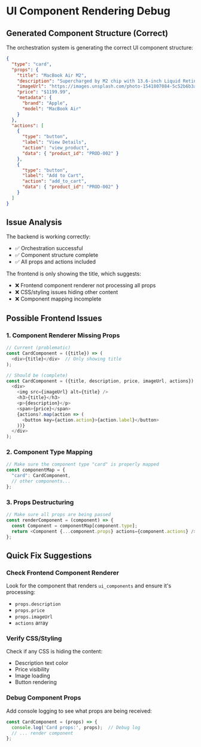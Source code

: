 # UI Component Rendering Debug

## Generated Component Structure (Correct)

The orchestration system is generating the correct UI component structure:

```json
{
  "type": "card",
  "props": {
    "title": "MacBook Air M2",
    "description": "Supercharged by M2 chip with 13.6-inch Liquid Retina display",
    "imageUrl": "https://images.unsplash.com/photo-1541807084-5c52b6b3adef?w=400&h=400&fit=crop",
    "price": "$1199.99",
    "metadata": {
      "brand": "Apple",
      "model": "MacBook Air"
    }
  },
  "actions": [
    {
      "type": "button",
      "label": "View Details", 
      "action": "view_product",
      "data": { "product_id": "PROD-002" }
    },
    {
      "type": "button",
      "label": "Add to Cart",
      "action": "add_to_cart", 
      "data": { "product_id": "PROD-002" }
    }
  ]
}
```

## Issue Analysis

The backend is working correctly:
- ✅ Orchestration successful
- ✅ Component structure complete
- ✅ All props and actions included

The frontend is only showing the title, which suggests:
- ❌ Frontend component renderer not processing all props
- ❌ CSS/styling issues hiding other content
- ❌ Component mapping incomplete

## Possible Frontend Issues

### 1. Component Renderer Missing Props
```javascript
// Current (problematic)
const CardComponent = ({title}) => (
  <div>{title}</div>  // Only showing title
);

// Should be (complete)
const CardComponent = ({title, description, price, imageUrl, actions}) => (
  <div>
    <img src={imageUrl} alt={title} />
    <h3>{title}</h3>
    <p>{description}</p>
    <span>{price}</span>
    {actions?.map(action => (
      <button key={action.action}>{action.label}</button>
    ))}
  </div>
);
```

### 2. Component Type Mapping
```javascript
// Make sure the component type "card" is properly mapped
const componentMap = {
  "card": CardComponent,
  // other components...
};
```

### 3. Props Destructuring
```javascript
// Make sure all props are being passed
const renderComponent = (component) => {
  const Component = componentMap[component.type];
  return <Component {...component.props} actions={component.actions} />;
};
```

## Quick Fix Suggestions

### Check Frontend Component Renderer
Look for the component that renders `ui_components` and ensure it's processing:
- `props.description`
- `props.price` 
- `props.imageUrl`
- `actions` array

### Verify CSS/Styling
Check if any CSS is hiding the content:
- Description text color
- Price visibility
- Image loading
- Button rendering

### Debug Component Props
Add console logging to see what props are being received:
```javascript
const CardComponent = (props) => {
  console.log('Card props:', props);  // Debug log
  // ... render component
};
```
